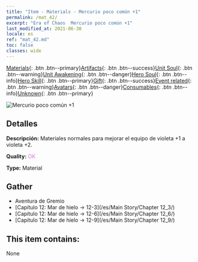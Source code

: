 ```yaml
---
title: "Item - Materials - Mercurio poco común +1"
permalink: /mat_42/
excerpt: "Era of Chaos  Mercurio poco común +1"
last_modified_at: 2021-06-30
locale: es
ref: "mat_42.md"
toc: false
classes: wide
---
```

 [Materials](/ItemsES/){: .btn .btn--primary}[Artifacts](/ItemsES/Artifacts/){: .btn .btn--success}[Unit Soul](/ItemsES/UnitSoul/){: .btn .btn--warning}[Unit Awakening](/ItemsES/UnitAwakening/){: .btn .btn--danger}[Hero Soul](/ItemsES/HeroSoul/){: .btn .btn--info}[Hero Skill](/ItemsES/HeroSkill/){: .btn .btn--primary}[Gift](/ItemsES/Gift/){: .btn .btn--success}[Event related](/ItemsES/Events/){: .btn .btn--warning}[Avatars](/ItemsES/Avatars/){: .btn .btn--danger}[Consumables](/ItemsES/Consumables/){: .btn .btn--info}[Unknown](/ItemsES/Unknown/){: .btn .btn--primary}

 ![Mercurio poco común +1](/images/t/i_cailiao_shuiyin2.png)

## Detalles
 **Descripción:** Materiales normales para mejorar el equipo de violeta +1 a violeta +2.

 **Quality:** <span style="color: #DA70D6">OK</span>

 **Type:** Material

## Gather

*    Aventura de Gremio 
*    [Capítulo 12: Mar de hielo -> 12-3](/es/Main Story/Chapter 12_3/) 
*    [Capítulo 12: Mar de hielo -> 12-6](/es/Main Story/Chapter 12_6/) 
*    [Capítulo 12: Mar de hielo -> 12-9](/es/Main Story/Chapter 12_9/) 

## This item contains:

  None

